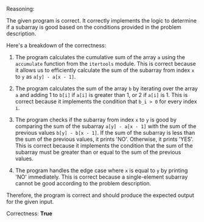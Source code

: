 Reasoning:

The given program is correct. It correctly implements the logic to determine if a subarray is good based on the conditions provided in the problem description.

Here's a breakdown of the correctness:

1. The program calculates the cumulative sum of the array `a` using the `accumulate` function from the `itertools` module. This is correct because it allows us to efficiently calculate the sum of the subarray from index `x` to `y` as `a[y] - a[x - 1]`.

2. The program calculates the sum of the array `b` by iterating over the array `a` and adding 1 to `b[i]` if `a[i]` is greater than 1, or 2 if `a[i]` is 1. This is correct because it implements the condition that `b_i > 0` for every index `i`.

3. The program checks if the subarray from index `x` to `y` is good by comparing the sum of the subarray `a[y] - a[x - 1]` with the sum of the previous values `b[y] - b[x - 1]`. If the sum of the subarray is less than the sum of the previous values, it prints 'NO'. Otherwise, it prints 'YES'. This is correct because it implements the condition that the sum of the subarray must be greater than or equal to the sum of the previous values.

4. The program handles the edge case where `x` is equal to `y` by printing 'NO' immediately. This is correct because a single-element subarray cannot be good according to the problem description.

Therefore, the program is correct and should produce the expected output for the given input.

Correctness: **True**